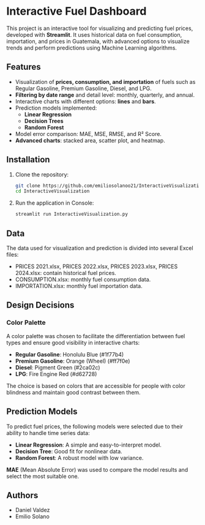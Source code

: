 # Interactive Fuel Dashboard

This project is an interactive tool for visualizing and predicting fuel prices, developed with **Streamlit**. It uses historical data on fuel consumption, importation, and prices in Guatemala, with advanced options to visualize trends and perform predictions using Machine Learning algorithms.

## Features

- Visualization of **prices, consumption, and importation** of fuels such as Regular Gasoline, Premium Gasoline, Diesel, and LPG.
- **Filtering by date range** and detail level: monthly, quarterly, and annual.
- Interactive charts with different options: **lines** and **bars**.
- Prediction models implemented:
  - **Linear Regression**
  - **Decision Trees**
  - **Random Forest**
- Model error comparison: MAE, MSE, RMSE, and R² Score.
- **Advanced charts**: stacked area, scatter plot, and heatmap.
  
## Installation

1. Clone the repository:
   ```bash
   git clone https://github.com/emiliosolanoo21/InteractiveVisualization.git
   cd InteractiveVisualization
   ```
2. Run the application in Console:
    ```bash
   streamlit run InteractiveVisualization.py
    ```
## Data
The data used for visualization and prediction is divided into several Excel files:

- PRICES 2021.xlsx, PRICES 2022.xlsx, PRICES 2023.xlsx, PRICES 2024.xlsx: contain historical fuel prices.
- CONSUMPTION.xlsx: monthly fuel consumption data.
- IMPORTATION.xlsx: monthly fuel importation data.

## Design Decisions
### Color Palette
A color palette was chosen to facilitate the differentiation between fuel types and ensure good visibility in interactive charts:
- **Regular Gasoline**: Honolulu Blue (#1f77b4)
- **Premium Gasoline**: Orange (Wheel) (#ff7f0e)
- **Diesel**: Pigment Green (#2ca02c)
- **LPG**: Fire Engine Red (#d62728)

The choice is based on colors that are accessible for people with color blindness and maintain good contrast between them.

## Prediction Models
To predict fuel prices, the following models were selected due to their ability to handle time series data:

- **Linear Regression**: A simple and easy-to-interpret model.
- **Decision Tree**: Good fit for nonlinear data.
- **Random Forest**: A robust model with low variance.

**MAE** (Mean Absolute Error) was used to compare the model results and select the most suitable one.

## Authors
- Daniel Valdez
- Emilio Solano
